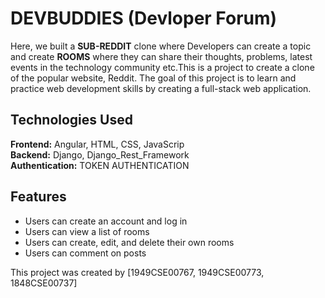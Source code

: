 # DEVBUDDIES (Devloper Forum)

Here, we built a **SUB-REDDIT** clone where Developers can create a topic and create **ROOMS** where
they can share their thoughts, problems, latest events in the technology community etc.This is a project to create a clone of the popular website, Reddit. The goal of this project is to learn and practice web development skills by creating a full-stack web application.


## Technologies Used
**Frontend:** Angular, HTML, CSS, JavaScrip <br>
**Backend:** Django, Django_Rest_Framework<br>
**Authentication:** TOKEN AUTHENTICATION

## Features
- Users can create an account and log in
- Users can view a list of rooms
- Users can create, edit, and delete their own rooms
- Users can comment on posts

This project was created by [1949CSE00767, 1949CSE00773, 1848CSE00737]
